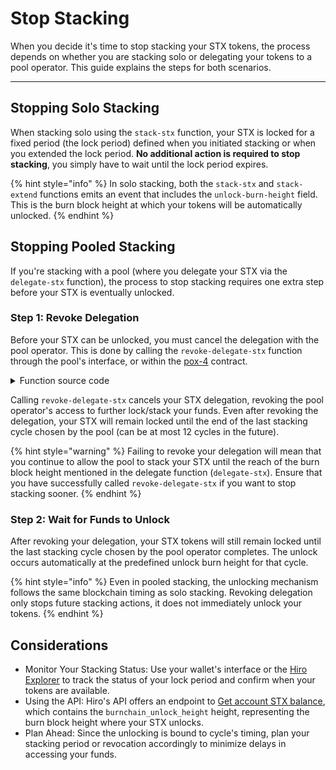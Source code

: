 # Stop Stacking

When you decide it's time to stop stacking your STX tokens, the process depends on whether you are stacking solo or delegating your tokens to a pool operator. This guide explains the steps for both scenarios.

---

## Stopping Solo Stacking

When stacking solo using the `stack-stx` function, your STX is locked for a fixed period (the lock period) defined when you initiated stacking or when you extended the lock period. **No additional action is required to stop stacking**, you simply have to wait until the lock period expires.

{% hint style="info" %}
In solo stacking, both the `stack-stx` and `stack-extend` functions emits an event that includes the `unlock-burn-height` field. This is the burn block height at which your tokens will be automatically unlocked.
{% endhint %}

## Stopping Pooled Stacking

If you're stacking with a pool (where you delegate your STX via the `delegate-stx` function), the process to stop stacking requires one extra step before your STX is eventually unlocked.

### Step 1: Revoke Delegation

Before your STX can be unlocked, you must cancel the delegation with the pool operator. This is done by calling the `revoke-delegate-stx` function through the pool's interface, or within the [pox-4](https://explorer.hiro.so/txid/SP000000000000000000002Q6VF78.pox-4?chain=mainnet) contract.

<details>

<summary>Function source code</summary>

```clojure
;; Revokes the delegation to the current stacking pool.
;; New in pox-4: Fails if the delegation was already revoked.
;; Returns the last delegation state.
(define-public (revoke-delegate-stx)
  (let ((last-delegation-state (get-check-delegation tx-sender)))
    ;; must be called directly by the tx-sender or by an allowed contract-caller
    (asserts! (check-caller-allowed)
              (err ERR_STACKING_PERMISSION_DENIED))
    (asserts! (is-some last-delegation-state) (err ERR_DELEGATION_ALREADY_REVOKED))
    (asserts! (map-delete delegation-state { stacker: tx-sender }) (err ERR_DELEGATION_ALREADY_REVOKED))
    (ok last-delegation-state)))
```

</details>

Calling `revoke-delegate-stx` cancels your STX delegation, revoking the pool operator's access to further lock/stack your funds. Even after revoking the delegation, your STX will remain locked until the end of the last stacking cycle chosen by the pool (can be at most 12 cycles in the future).

{% hint style="warning" %}
Failing to revoke your delegation will mean that you continue to allow the pool to stack your STX until the reach of the burn block height mentioned in the delegate function (`delegate-stx`). Ensure that you have successfully called `revoke-delegate-stx` if you want to stop stacking sooner.
{% endhint %}

### Step 2: Wait for Funds to Unlock
After revoking your delegation, your STX tokens will still remain locked until the last stacking cycle chosen by the pool operator completes. The unlock occurs automatically at the predefined unlock burn height for that cycle.

{% hint style="info" %}
Even in pooled stacking, the unlocking mechanism follows the same blockchain timing as solo stacking. Revoking delegation only stops future stacking actions, it does not immediately unlock your tokens.
{% endhint %}

## Considerations
- Monitor Your Stacking Status: Use your wallet's interface or the [Hiro Explorer](https://explorer.hiro.so?chain=mainnet) to track the status of your lock period and confirm when your tokens are available.
- Using the API: Hiro's API offers an endpoint to [Get account STX balance](https://docs.hiro.so/stacks/api/accounts/stx-balances), which contains the `burnchain_unlock_height` height, representing the burn block height where your STX unlocks.
- Plan Ahead: Since the unlocking is bound to cycle's timing, plan your stacking period or revocation accordingly to minimize delays in accessing your funds.